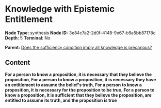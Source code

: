 # Knowledge with Epistemic Entitlement

**Node Type:** synthesis
**Node ID:** 3e84c7a2-2d0f-4148-9e67-b5a5bb87178c
**Depth:** 5
**Terminal:** No

**Parent:** [Does the sufficiency condition imply all knowledge is precarious?](does-the-sufficiency-condition-imply-all-knowledge-is-precarious-antithesis-4b4bf2ba-5d07-4530-8aa9-cd9b54f446af.md)

## Content

**For a person to know a proposition, it is necessary that they believe the proposition**, **For a person to know a proposition, it is necessary they have an entitlement to assume the belief's truth**, **For a person to know a proposition, it is necessary for the proposition to be true**, **For a person to know a proposition, it is sufficient that they believe the proposition, are entitled to assume its truth, and the proposition is true**
